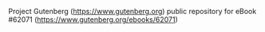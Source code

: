 Project Gutenberg (https://www.gutenberg.org) public repository for eBook #62071 (https://www.gutenberg.org/ebooks/62071)
